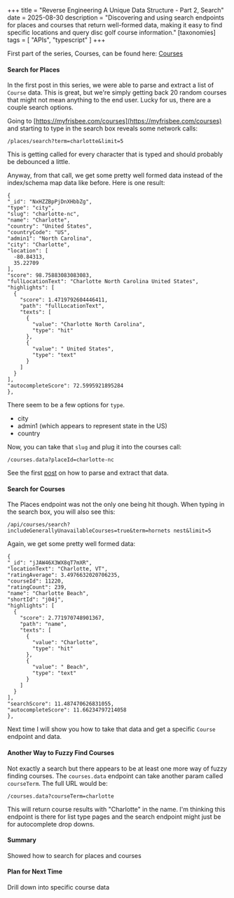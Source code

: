 +++
title = "Reverse Engineering A Unique Data Structure - Part 2, Search"
date = 2025-08-30
description = "Discovering and using search endpoints for places and courses that return well-formed data, making it easy to find specific locations and query disc golf course information."
[taxonomies]
tags = [ "APIs", "typescript" ]
+++

First part of the series, Courses, can be found here:
[Courses](/blog/2025/reverse-engineering-unique-data-structure-pt-1/)

#### Search for Places
In the first post in this series, we were able to parse and extract a list
of `Course` data. This is great, but we're simply getting back 20 random courses
that might not mean anything to the end user. Lucky for us, there are a couple
search options.

Going to [https://myfrisbee.com/courses](https://myfrisbee.com/courses) and starting to
type in the search box reveals some network calls:

`/places/search?term=charlotte&limit=5`

This is getting called for every character that is typed and should probably
be debounced a little.

Anyway, from that call, we get some pretty well formed data instead of the
index/schema map data like before. Here is one result:

```
{
"_id": "NxHZZBpPjDnXHbbZg",
"type": "city",
"slug": "charlotte-nc",
"name": "Charlotte",
"country": "United States",
"countryCode": "US",
"admin1": "North Carolina",
"city": "Charlotte",
"location": [
  -80.84313,
  35.22709
],
"score": 98.75883083083083,
"fullLocationText": "Charlotte North Carolina United States",
"highlights": [
  {
    "score": 1.4719792604446411,
    "path": "fullLocationText",
    "texts": [
      {
        "value": "Charlotte North Carolina",
        "type": "hit"
      },
      {
        "value": " United States",
        "type": "text"
      }
    ]
  }
],
"autocompleteScore": 72.5995921895284
},
```

There seem to be a few options for `type`.
- city
- admin1 (which appears to represent state in the US)
- country

Now, you can take that `slug` and plug it into the courses call:

`/courses.data?placeId=charlotte-nc`

See the first [post](/blog/2025/reverse-engineering-unique-data-structure-pt-1/)
on how to parse and extract that data.

#### Search for Courses

The Places endpoint was not the only one being hit though. When typing in the
search box, you will also see this:

`/api/courses/search?includeGenerallyUnavailableCourses=true&term=hornets nest&limit=5`

Again, we get some pretty well formed data:

```
{
"_id": "jJAW46X3WX8qT7mXR",
"locationText": "Charlotte, VT",
"ratingAverage": 3.4976632020706235,
"courseId": 11220,
"ratingCount": 239,
"name": "Charlotte Beach",
"shortId": "j04j",
"highlights": [
  {
    "score": 2.771970748901367,
    "path": "name",
    "texts": [
      {
        "value": "Charlotte",
        "type": "hit"
      },
      {
        "value": " Beach",
        "type": "text"
      }
    ]
  }
],
"searchScore": 11.487470626831055,
"autocompleteScore": 11.66234797214058
},
```
Next time I will show you how to take that data and get a specific `Course`
endpoint and data.

#### Another Way to Fuzzy Find Courses

Not exactly a search but there appears to be at least one more way of fuzzy finding
courses. The `courses.data` endpoint can take another param called
`courseTerm`. The full URL would be:

`/courses.data?courseTerm=charlotte`

This will return course results with "Charlotte" in the name. I'm thinking
this endpoint is there for list type pages and the search endpoint might just be
for autocomplete drop downs.

#### Summary

Showed how to search for places and courses

#### Plan for Next Time

Drill down into specific course data
